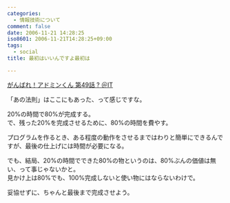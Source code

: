 ```yaml
---
categories:
  - 情報技術について
comment: false
date: 2006-11-21 14:28:25
iso8601: 2006-11-21T14:28:25+09:00
tags:
  - social
title: 最初はいいんですよ最初は

---
```


<div class="entry-body">
  <p><a title="がんばれ！アドミンくん 第49話 ? ＠IT" href="http://www.atmarkit.co.jp/fwin2k/itpropower/admin-kun/049/adminkun049.html">がんばれ！アドミンくん 第49話 ? ＠IT</a></p>

  <p>「あの法則」はここにもあった、って感じですな。<br /></p>

  <p>20%の時間で80%が完成する。<br />
    で、残った20%を完成させるために、80%の時間を費やす。</p>

  <p>プログラムを作るとき、ある程度の動作をさせるまではわりと簡単にできるんですが、最後の仕上げには時間が必要になる。</p>

  <p>でも、結局、20%の時間でできた80%の物というのは、80%ぶんの価値は無い、って事じゃないかと。<br />
    見かけ上は80%でも、100%完成しないと使い物にはならないわけで。</p>

  <p>妥協せずに、ちゃんと最後まで完成させよう。<br /></p>
</div>
